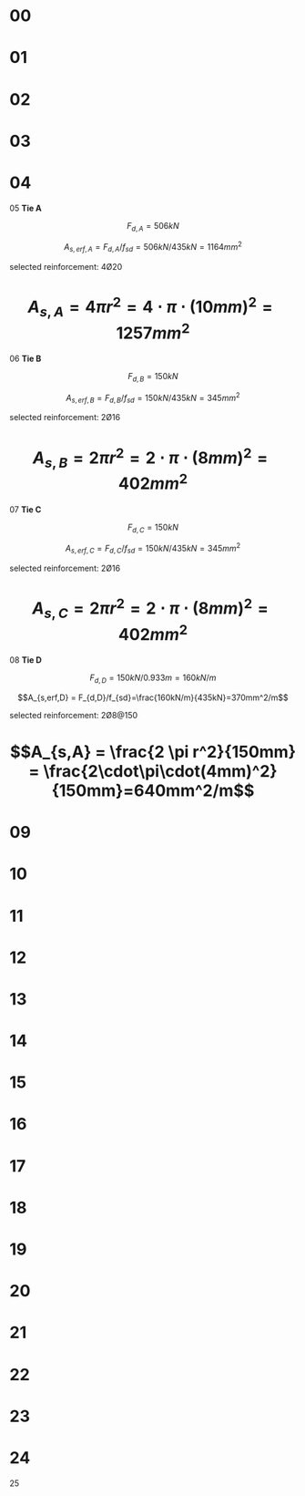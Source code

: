 00
====
01
====
02
====
03
====
04
====
05
**Tie A**

$$F_{d,A} = 506 kN$$

$$A_{s,erf,A} = F_{d,A}/f_{sd}=506kN/435kN=1164mm^2$$

selected reinforcement: 4Ø20

$$A_{s,A} = 4 \pi r^2 = 4\cdot\pi\cdot(10mm)^2=1257mm^2$$
====
06
**Tie B**

$$F_{d,B} = 150 kN$$

$$A_{s,erf,B} = F_{d,B}/f_{sd}=150kN/435kN=345mm^2$$

selected reinforcement: 2Ø16

$$A_{s,B} = 2 \pi r^2 = 2\cdot\pi\cdot(8mm)^2=402mm^2$$
====
07
**Tie C**

$$F_{d,C} = 150 kN$$

$$A_{s,erf,C} = F_{d,C}/f_{sd}=150kN/435kN=345mm^2$$

selected reinforcement: 2Ø16

$$A_{s,C} = 2 \pi r^2 = 2\cdot\pi\cdot(8mm)^2=402mm^2$$
====
08
**Tie D**

$$F_{d,D} = 150 kN / 0.933m = 160 kN/m$$

$$A_{s,erf,D} = F_{d,D}/f_{sd}=\frac{160kN/m}{435kN}=370mm^2/m$$

selected reinforcement: 2Ø8@150

$$A_{s,A} = \frac{2 \pi r^2}{150mm} = \frac{2\cdot\pi\cdot(4mm)^2}{150mm}=640mm^2/m$$
====
09
====
10
====
11
====
12
====
13
====
14
====
15
====
16
====
17
====
18
====
19
====
20
====
21
====
22
====
23
====
24
====
25

